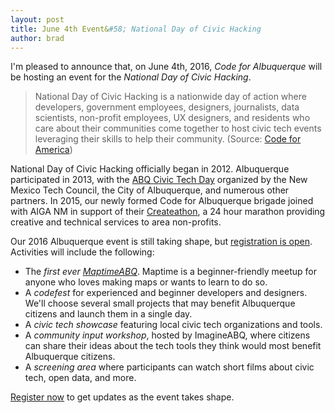 ```yaml
---
layout: post
title: June 4th Event&#58; National Day of Civic Hacking
author: brad
---
```


I'm pleased to announce that, on June 4th, 2016, *Code for Albuquerque* will be hosting an event for the *National Day of Civic Hacking*.

> National Day of Civic Hacking is a nationwide day of action where developers,
> government employees, designers, journalists, data scientists, non-profit
> employees, UX designers, and residents who care about their communities come
> together to host civic tech events leveraging their skills to help their
> community. (Source: [Code for America](https://www.codeforamerica.org/events/national-day-2016))

National Day of Civic Hacking officially began in 2012. Albuquerque participated in 2013, with the [ABQ Civic Tech Day](https://nmtechcouncil.org/2013/05/abqcivictech/) organized by the New Mexico Tech Council, the City of Albuquerque, and numerous other partners. In 2015, our newly formed Code for Albuquerque brigade joined with AIGA NM in support of their [Createathon](https://newmexico.aiga.org/event/createathon/), a 24 hour marathon providing creative and technical services to area non-profits.

Our 2016 Albuquerque event is still taking shape, but [registration is open](http://bit.ly/abqhackday2016). Activities will include the following:

  - The *first ever [MaptimeABQ](http://maptime.io/albuquerque)*. Maptime is a beginner-friendly meetup for anyone who loves making maps or wants to learn to do so.
  - A *codefest* for experienced and beginner developers and designers. We'll choose several small projects that may benefit Albuquerque citizens and launch them in a single day.
  - A *civic tech showcase* featuring local civic tech organizations and tools.
  - A *community input workshop*, hosted by ImagineABQ, where citizens can share their ideas about the tech tools they think would most benefit Albuquerque citizens.
  - A *screening area* where participants can watch short films about civic tech, open data, and more.

[Register now](http://bit.ly/abqhackday2016) to get updates as the event takes shape.
